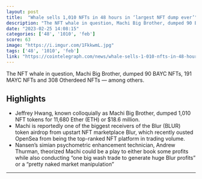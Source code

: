 ```yaml
---
layout: post
title:  "Whale sells 1,010 NFTs in 48 hours in ‘largest NFT dump ever’"
description: "The NFT whale in question, Machi Big Brother, dumped 90 BAYC NFTs, 191 MAYC NFTs and 308 Otherdeed NFTs — among others."
date: "2023-02-25 14:08:15"
categories: ['48', '1010', 'feb']
score: 63
image: "https://i.imgur.com/1FkkwmL.jpg"
tags: ['48', '1010', 'feb']
link: "https://cointelegraph.com/news/whale-sells-1-010-nfts-in-48-hours-in-largest-nft-dump-ever"
---
```


The NFT whale in question, Machi Big Brother, dumped 90 BAYC NFTs, 191 MAYC NFTs and 308 Otherdeed NFTs — among others.

## Highlights

- Jeffrey Hwang, known colloquially as Machi Big Brother, dumped 1,010 NFT tokens for 11,680 Ether (ETH) or $18.6 million.
- Machi is reportedly one of the biggest receivers of the Blur (BLUR) token airdrop from upstart NFT marketplace Blur, which recently ousted OpenSea from being the top-ranked NFT platform in trading volume.
- Nansen’s simian psychometric enhancement technician, Andrew Thurman, theorized Machi could be a play to either book some profits while also conducting “one big wash trade to generate huge Blur profits” or a “pretty naked market manipulation”

---
